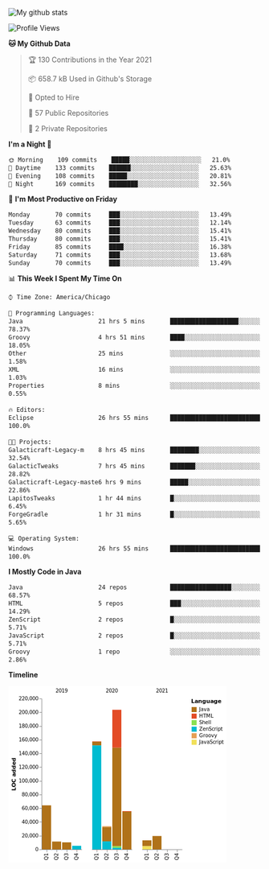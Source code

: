 ![My github stats](https://github-readme-stats.vercel.app/api?username=romvoid95&theme=gruvbox&include_all_commits=true&show_icons=true")

<!--START_SECTION:waka-->
![Profile Views](http://img.shields.io/badge/Profile%20Views-0-blue)

**🐱 My Github Data** 

> 🏆 130 Contributions in the Year 2021
 > 
> 📦 658.7 kB Used in Github's Storage 
 > 
> 💼 Opted to Hire
 > 
> 📜 57 Public Repositories 
 > 
> 🔑 2 Private Repositories  
 > 
**I'm a Night 🦉** 

```text
🌞 Morning    109 commits    █████░░░░░░░░░░░░░░░░░░░░   21.0% 
🌆 Daytime    133 commits    ██████░░░░░░░░░░░░░░░░░░░   25.63% 
🌃 Evening    108 commits    █████░░░░░░░░░░░░░░░░░░░░   20.81% 
🌙 Night      169 commits    ████████░░░░░░░░░░░░░░░░░   32.56%

```
📅 **I'm Most Productive on Friday** 

```text
Monday       70 commits     ███░░░░░░░░░░░░░░░░░░░░░░   13.49% 
Tuesday      63 commits     ███░░░░░░░░░░░░░░░░░░░░░░   12.14% 
Wednesday    80 commits     ███░░░░░░░░░░░░░░░░░░░░░░   15.41% 
Thursday     80 commits     ███░░░░░░░░░░░░░░░░░░░░░░   15.41% 
Friday       85 commits     ████░░░░░░░░░░░░░░░░░░░░░   16.38% 
Saturday     71 commits     ███░░░░░░░░░░░░░░░░░░░░░░   13.68% 
Sunday       70 commits     ███░░░░░░░░░░░░░░░░░░░░░░   13.49%

```


📊 **This Week I Spent My Time On** 

```text
⌚︎ Time Zone: America/Chicago

💬 Programming Languages: 
Java                     21 hrs 5 mins       ███████████████████░░░░░░   78.37% 
Groovy                   4 hrs 51 mins       ████░░░░░░░░░░░░░░░░░░░░░   18.05% 
Other                    25 mins             ░░░░░░░░░░░░░░░░░░░░░░░░░   1.58% 
XML                      16 mins             ░░░░░░░░░░░░░░░░░░░░░░░░░   1.03% 
Properties               8 mins              ░░░░░░░░░░░░░░░░░░░░░░░░░   0.55%

🔥 Editors: 
Eclipse                  26 hrs 55 mins      █████████████████████████   100.0%

🐱‍💻 Projects: 
Galacticraft-Legacy-m    8 hrs 45 mins       ████████░░░░░░░░░░░░░░░░░   32.54% 
GalacticTweaks           7 hrs 45 mins       ███████░░░░░░░░░░░░░░░░░░   28.82% 
Galacticraft-Legacy-maste6 hrs 9 mins        █████░░░░░░░░░░░░░░░░░░░░   22.86% 
LapitosTweaks            1 hr 44 mins        █░░░░░░░░░░░░░░░░░░░░░░░░   6.45% 
ForgeGradle              1 hr 31 mins        █░░░░░░░░░░░░░░░░░░░░░░░░   5.65%

💻 Operating System: 
Windows                  26 hrs 55 mins      █████████████████████████   100.0%

```

**I Mostly Code in Java** 

```text
Java                     24 repos            █████████████████░░░░░░░░   68.57% 
HTML                     5 repos             ███░░░░░░░░░░░░░░░░░░░░░░   14.29% 
ZenScript                2 repos             █░░░░░░░░░░░░░░░░░░░░░░░░   5.71% 
JavaScript               2 repos             █░░░░░░░░░░░░░░░░░░░░░░░░   5.71% 
Groovy                   1 repo              ░░░░░░░░░░░░░░░░░░░░░░░░░   2.86%

```


**Timeline**

![Chart not found](https://raw.githubusercontent.com/ROMVoid95/ROMVoid95/master/charts/bar_graph.png) 


<!--END_SECTION:waka-->
